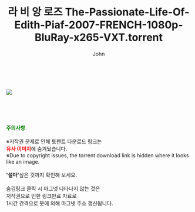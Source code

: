 ﻿---
layout: post
title:  "라 비 앙 로즈 The-Passionate-Life-Of-Edith-Piaf-2007-FRENCH-1080p-BluRay-x265-VXT.torrent"
author: John
categories: [ 영화 ]
tags: [  ]
image: https://torrentrj52.com/uploadfile/full/797b566f1aff5e896e7d0de3f32fa871828dffd8.jpg 
description: "라 비 앙 로즈 The-Passionate-Life-Of-Edith-Piaf-2007-FRENCH-1080p-BluRay-x265-VXT torrent 정보 공유"
toc: true
toc_sticky: true
---

<br>
<p><img src="https://torrentrj52.com/uploadfile/full/797b566f1aff5e896e7d0de3f32fa871828dffd8.jpg"/></p>
    
<br><br><br>
<p data-ke-size="size16"><b><span style="color: green;">주의사항</span></b><br /><br />※저작권 문제로 인해 토렌트 다운로드 링크는<br /><b><span style="color: red;">유사 이미지</span></b>에 숨겨뒀습니다.<br />※Due to copyright issues, the torrent download link is hidden where it looks like an image.<br /><br /><b>'설마'</b>싶은 것까지 확인해 보세요.<br /><br />숨김링크 클릭 시 마그넷 나타나지 않는 것은<br />저작권으로 인한 링크만료 자료로<br />1시간 간격으로 봇에 의해 마그넷 주소 갱신됩니다.</p>
